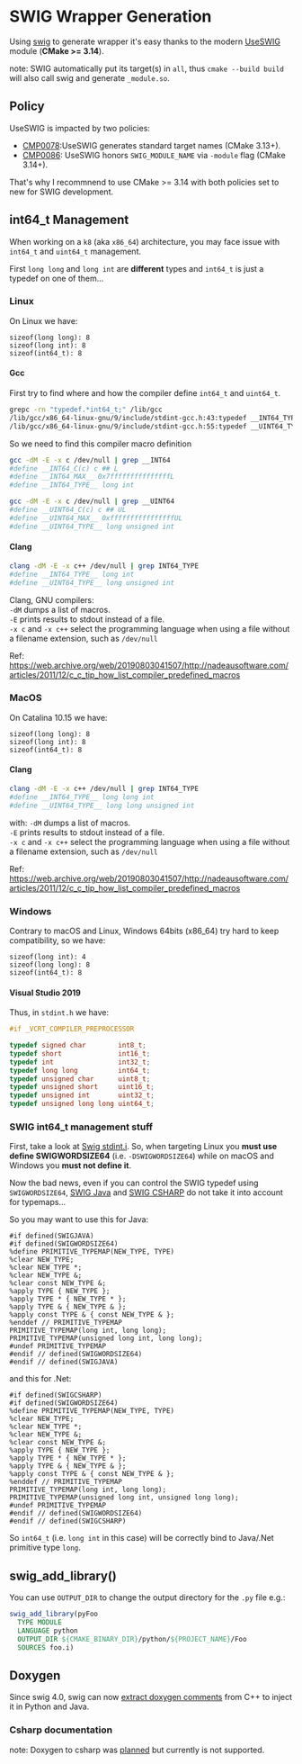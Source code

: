 # SWIG Wrapper Generation

Using [swig](https://github.com/swig/swig) to generate wrapper it's easy thanks
to the modern [UseSWIG](https://cmake.org/cmake/help/latest/module/UseSWIG.html)
module (**CMake >= 3.14**).

note: SWIG automatically put its target(s) in `all`, thus `cmake --build build`
will also call swig and generate `_module.so`.

## Policy

UseSWIG is impacted by two policies:

* [CMP0078](https://cmake.org/cmake/help/latest/policy/CMP0078.html):UseSWIG generates standard target names (CMake 3.13+).
* [CMP0086](https://cmake.org/cmake/help/latest/policy/CMP0086.html): UseSWIG honors `SWIG_MODULE_NAME` via `-module` flag (CMake 3.14+).

That's why I recommnend to use CMake >= 3.14 with both policies set to new for
SWIG development.

## int64_t Management

When working on a `k8` (aka `x86_64`) architecture, you may face issue with
`int64_t` and `uint64_t` management.

First `long long` and `long int` are **different** types and `int64_t` is just a
typedef on one of them...

### Linux

On Linux we have:

```
sizeof(long long): 8
sizeof(long int): 8
sizeof(int64_t): 8
```

#### Gcc

First try to find where and how the compiler define `int64_t` and `uint64_t`.

```sh
grepc -rn "typedef.*int64_t;" /lib/gcc
/lib/gcc/x86_64-linux-gnu/9/include/stdint-gcc.h:43:typedef __INT64_TYPE__ int64_t;
/lib/gcc/x86_64-linux-gnu/9/include/stdint-gcc.h:55:typedef __UINT64_TYPE__ uint64_t;
```
So we need to find this compiler macro definition

```sh
gcc -dM -E -x c /dev/null | grep __INT64                 
#define __INT64_C(c) c ## L
#define __INT64_MAX__ 0x7fffffffffffffffL
#define __INT64_TYPE__ long int

gcc -dM -E -x c /dev/null | grep __UINT64
#define __UINT64_C(c) c ## UL
#define __UINT64_MAX__ 0xffffffffffffffffUL
#define __UINT64_TYPE__ long unsigned int
```

#### Clang

```sh
clang -dM -E -x c++ /dev/null | grep INT64_TYPE
#define __INT64_TYPE__ long int
#define __UINT64_TYPE__ long unsigned int
```

Clang, GNU compilers: \
`-dM` dumps a list of macros. \
`-E` prints results to stdout instead of a file. \
`-x c` and `-x c++` select the programming language when using a file without a
filename extension, such as `/dev/null`

Ref:
https://web.archive.org/web/20190803041507/http://nadeausoftware.com/articles/2011/12/c_c_tip_how_list_compiler_predefined_macros

### MacOS

On Catalina 10.15 we have:

```
sizeof(long long): 8
sizeof(long int): 8
sizeof(int64_t): 8
```

#### Clang

```sh
clang -dM -E -x c++ /dev/null | grep INT64_TYPE
#define __INT64_TYPE__ long long int
#define __UINT64_TYPE__ long long unsigned int
```

with: `-dM` dumps a list of macros. \
`-E` prints results to stdout instead of a file. \
`-x c` and `-x c++` select the programming language when using a file without a
filename extension, such as `/dev/null`

Ref:
https://web.archive.org/web/20190803041507/http://nadeausoftware.com/articles/2011/12/c_c_tip_how_list_compiler_predefined_macros

### Windows

Contrary to macOS and Linux, Windows 64bits (x86_64) try hard to keep compatibility, so we have:

```
sizeof(long int): 4
sizeof(long long): 8
sizeof(int64_t): 8
```

#### Visual Studio 2019

Thus, in `stdint.h` we have:

```cpp
#if _VCRT_COMPILER_PREPROCESSOR

typedef signed char        int8_t;
typedef short              int16_t;
typedef int                int32_t;
typedef long long          int64_t;
typedef unsigned char      uint8_t;
typedef unsigned short     uint16_t;
typedef unsigned int       uint32_t;
typedef unsigned long long uint64_t;
```

### SWIG int64_t management stuff

First, take a look at
[Swig stdint.i](https://github.com/swig/swig/blob/3a329566f8ae6210a610012ecd60f6455229fe77/Lib/stdint.i#L20-L24).
So, when targeting Linux you **must use define SWIGWORDSIZE64** (i.e.
`-DSWIGWORDSIZE64`) while on macOS and Windows you **must not define it**.

Now the bad news, even if you can control the SWIG typedef using
`SWIGWORDSIZE64`,
[SWIG Java](https://github.com/swig/swig/blob/3a329566f8ae6210a610012ecd60f6455229fe77/Lib/java/java.swg#L74-L77)
and
[SWIG CSHARP](https://github.com/swig/swig/blob/1e36f51346d95f8b9848e682c2eb986e9cb9b4f4/Lib/csharp/csharp.swg#L117-L120)
do not take it into account for typemaps...

So you may want to use this for Java:

```swig
#if defined(SWIGJAVA)
#if defined(SWIGWORDSIZE64)
%define PRIMITIVE_TYPEMAP(NEW_TYPE, TYPE)
%clear NEW_TYPE;
%clear NEW_TYPE *;
%clear NEW_TYPE &;
%clear const NEW_TYPE &;
%apply TYPE { NEW_TYPE };
%apply TYPE * { NEW_TYPE * };
%apply TYPE & { NEW_TYPE & };
%apply const TYPE & { const NEW_TYPE & };
%enddef // PRIMITIVE_TYPEMAP
PRIMITIVE_TYPEMAP(long int, long long);
PRIMITIVE_TYPEMAP(unsigned long int, long long);
#undef PRIMITIVE_TYPEMAP
#endif // defined(SWIGWORDSIZE64)
#endif // defined(SWIGJAVA)
```

and this for .Net:
```swig
#if defined(SWIGCSHARP)
#if defined(SWIGWORDSIZE64)
%define PRIMITIVE_TYPEMAP(NEW_TYPE, TYPE)
%clear NEW_TYPE;
%clear NEW_TYPE *;
%clear NEW_TYPE &;
%clear const NEW_TYPE &;
%apply TYPE { NEW_TYPE };
%apply TYPE * { NEW_TYPE * };
%apply TYPE & { NEW_TYPE & };
%apply const TYPE & { const NEW_TYPE & };
%enddef // PRIMITIVE_TYPEMAP
PRIMITIVE_TYPEMAP(long int, long long);
PRIMITIVE_TYPEMAP(unsigned long int, unsigned long long);
#undef PRIMITIVE_TYPEMAP
#endif // defined(SWIGWORDSIZE64)
#endif // defined(SWIGCSHARP)
```

So `int64_t` (i.e. `long int` in this case) will be correctly bind to Java/.Net
primitive type `long`.

## swig_add_library()

You can use `OUTPUT_DIR` to change the output directory for the `.py` file e.g.:

```cmake
swig_add_library(pyFoo
  TYPE MODULE
  LANGUAGE python
  OUTPUT_DIR ${CMAKE_BINARY_DIR}/python/${PROJECT_NAME}/Foo
  SOURCES foo.i)
```

## Doxygen

Since swig 4.0, swig can now
[extract doxygen comments](http://www.swig.org/Doc4.0/Doxygen.html) from C++ to
inject it in Python and Java.

### Csharp documentation

note: Doxygen to csharp was
[planned](https://github.com/swig/swig/wiki/SWIG-4.0-Development#doxygen-documentation)
but currently is not supported.
